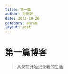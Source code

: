 ```yaml
---
title: 第一篇
author: 刘张好
date: 2023-10-26
category: anran
layout: post
---
```


# 第一篇博客

> 从现在开始记录我的生活
